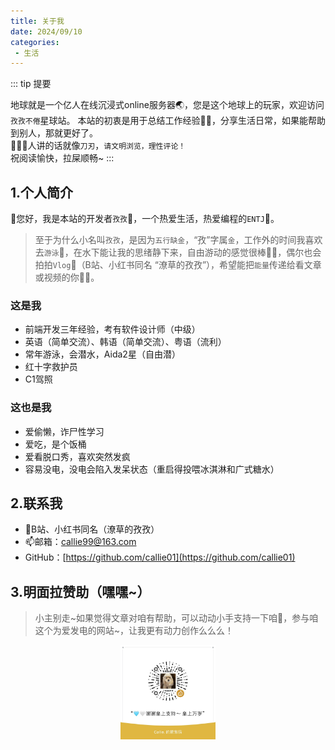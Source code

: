 ```yaml
---
title: 关于我
date: 2024/09/10
categories:
 - 生活
---
```


 ::: tip 提要

 地球就是一个亿人在线沉浸式online服务器🌏，您是这个地球上的玩家，欢迎访问`孜孜不倦`星球站。
 本站的初衷是用于总结工作经验🙌🏼，分享生活日常，如果能帮助到别人，那就更好了。<br>
 💆🏻‍♀️人讲的话就像`刀刃`，`请文明浏览，理性评论！`<br>
 祝阅读愉快，拉屎顺畅~
 :::

## 1.个人简介

👋您好，我是本站的开发者`孜孜`🙋，一个热爱生活，热爱编程的`ENTJ`🌷。

>至于为什么小名叫`孜孜`，是因为`五行缺金`，“孜”字属`金`，工作外的时间我喜欢去`游泳`🥽，在水下能让我的思绪静下来，自由游动的感觉很棒🏊‍♂️，偶尔也会拍拍`Vlog`📸（B站、小红书同名 “潦草的孜孜”），希望能把`能量`传递给看文章或视频的你🌟💫。

### 这是我

* 前端开发三年经验，考有软件设计师（中级）
* 英语（简单交流）、韩语（简单交流）、粤语（流利）
* 常年游泳，会潜水，Aida2星（自由潜）
* 红十字救护员
* C1驾照

### 这也是我

* 爱偷懒，诈尸性学习
* 爱吃，是个饭桶
* 爱看脱口秀，喜欢突然发疯
* 容易没电，没电会陷入发呆状态（重启得投喂冰淇淋和广式糖水）

## 2.联系我

* 💎B站、小红书同名（潦草的孜孜）
* 📫邮箱：<callie99@163.com>
* <xicons icon="LogoGithub" />GitHub：[https://github.com/callie01](https://github.com/callie01)

## 3.明面拉赞助（嘿嘿~）

> 小主别走~如果觉得文章对咱有帮助，可以动动小手支持一下咱🍵，参与咱这个为爱发电的网站~，让我更有动力创作么么么！

<div style="width:100%;display: flex; justify-content: center; align-items: center;">
<img src="/bg/money.jpg" width="30%" >
</div>
